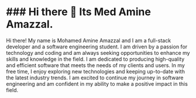 <h1>### Hi there 👋 Its  Med Amine Amazzal.</h1>
<p style="color=red">
Hi there! My name is Mohamed Amine Amazzal and I am a full-stack developer and a software engineering student. I am driven by a passion for technology and coding and am always seeking opportunities to enhance my skills and knowledge in the field. I am dedicated to producing high-quality and efficient software that meets the needs of my clients and users. In my free time, I enjoy exploring new technologies and keeping up-to-date with the latest industry trends. I am excited to continue my journey in software engineering and am confident in my ability to make a positive impact in this field.
</p>

